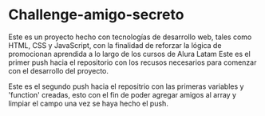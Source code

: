 # Challenge-amigo-secreto
Este es un proyecto hecho con tecnologías de desarrollo web, tales como HTML, CSS y JavaScript, con la finalidad de reforzar la lógica de promocionan aprendida a lo largo de los cursos de Alura Latam
Este es el primer push hacia el repositorio con los recusos necesarios para comenzar con el desarrollo del proyecto. 

Este es el segundo push hacia el repositrio con las primeras variables y 'function' creadas, esto con el fin de poder agregar amigos al array y limpiar el campo una vez se haya hecho el push.